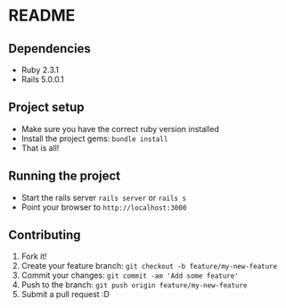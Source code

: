 # README

## Dependencies

* Ruby 2.3.1
* Rails 5.0.0.1


## Project setup

* Make sure you have the correct ruby version installed
* Install the project gems: `bundle install`
* That is all! 


## Running the project

* Start the rails server `rails server` or `rails s`
* Point your browser to `http://localhost:3000`


## Contributing

1. Fork it!
2. Create your feature branch: `git checkout -b feature/my-new-feature`
3. Commit your changes: `git commit -am 'Add some feature'`
4. Push to the branch: `git push origin feature/my-new-feature`
5. Submit a pull request :D

